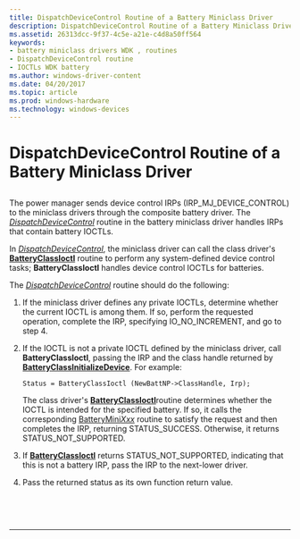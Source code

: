 ```yaml
---
title: DispatchDeviceControl Routine of a Battery Miniclass Driver
description: DispatchDeviceControl Routine of a Battery Miniclass Driver
ms.assetid: 26313dcc-9f37-4c5e-a21e-c4d8a50ff564
keywords:
- battery miniclass drivers WDK , routines
- DispatchDeviceControl routine
- IOCTLs WDK battery
ms.author: windows-driver-content
ms.date: 04/20/2017
ms.topic: article
ms.prod: windows-hardware
ms.technology: windows-devices
---
```


# DispatchDeviceControl Routine of a Battery Miniclass Driver


## <span id="ddk_dispatchdevicecontrol_routine_of_battery_miniclass_driver_dg"></span><span id="DDK_DISPATCHDEVICECONTROL_ROUTINE_OF_BATTERY_MINICLASS_DRIVER_DG"></span>


The power manager sends device control IRPs (IRP\_MJ\_DEVICE\_CONTROL) to the miniclass drivers through the composite battery driver. The [*DispatchDeviceControl*](https://msdn.microsoft.com/library/windows/hardware/ff543287) routine in the battery miniclass driver handles IRPs that contain battery IOCTLs.

In [*DispatchDeviceControl*](https://msdn.microsoft.com/library/windows/hardware/ff543287), the miniclass driver can call the class driver's [**BatteryClassIoctl**](https://msdn.microsoft.com/library/windows/hardware/ff536267) routine to perform any system-defined device control tasks; **BatteryClassIoctl** handles device control IOCTLs for batteries.

The [*DispatchDeviceControl*](https://msdn.microsoft.com/library/windows/hardware/ff543287) routine should do the following:

1.  If the miniclass driver defines any private IOCTLs, determine whether the current IOCTL is among them. If so, perform the requested operation, complete the IRP, specifying IO\_NO\_INCREMENT, and go to step 4.

2.  If the IOCTL is not a private IOCTL defined by the miniclass driver, call **BatteryClassIoctl**, passing the IRP and the class handle returned by [**BatteryClassInitializeDevice**](https://msdn.microsoft.com/library/windows/hardware/ff536266). For example:

    ```
    Status = BatteryClassIoctl (NewBattNP->ClassHandle, Irp);
    ```

    The class driver's [**BatteryClassIoctl**](https://msdn.microsoft.com/library/windows/hardware/ff536267)routine determines whether the IOCTL is intended for the specified battery. If so, it calls the corresponding [BatteryMini*Xxx*](https://msdn.microsoft.com/library/windows/hardware/ff536286) routine to satisfy the request and then completes the IRP, returning STATUS\_SUCCESS. Otherwise, it returns STATUS\_NOT\_SUPPORTED.

3.  If [**BatteryClassIoctl**](https://msdn.microsoft.com/library/windows/hardware/ff536267) returns STATUS\_NOT\_SUPPORTED, indicating that this is not a battery IRP, pass the IRP to the next-lower driver.

4.  Pass the returned status as its own function return value.

 

 


--------------------


